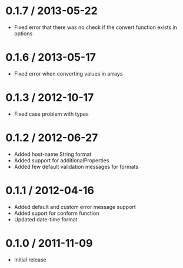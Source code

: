 
0.1.7 / 2013-05-22
==================

  * Fixed error that there was no check if the convert function exists in options

0.1.6 / 2013-05-17
==================

  * Fixed error when converting values in arrays

0.1.3 / 2012-10-17
==================

  * Fixed case problem with types

0.1.2 / 2012-06-27
==================

  * Added host-name String format
  * Added support for additionalProperties
  * Added few default validation messages for formats

0.1.1 / 2012-04-16
==================

  * Added default and custom error message support
  * Added suport for conform function
  * Updated date-time format

0.1.0 / 2011-11-09
=================

  * Initial release

